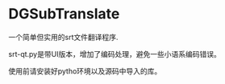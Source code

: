 # DGSubTranslate
一个简单但实用的srt文件翻译程序.

srt-qt.py是带UI版本，增加了编码处理，避免一些小语系编码错误。

使用前请安装好pytho环境以及源码中导入的库。
